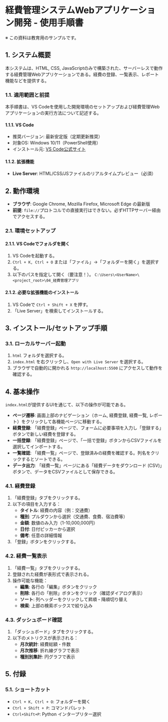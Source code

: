 # 経費管理システムWebアプリケーション開発 - 使用手順書

※ この資料は教育用のサンプルです。

## 1. システム概要

本システムは、HTML, CSS, JavaScriptのみで構築された、サーバーレスで動作する経費管理Webアプリケーションである。経費の登録、一覧表示、レポート機能などを提供する。

### 1.1. 適用範囲と前提
本手順書は、VS Codeを使用した開発環境のセットアップおよび経費管理Webアプリケーションの実行方法について記述する。

#### 1.1.1. VS Code
- 推奨バージョン: 最新安定版（定期更新推奨）
- 対象OS: Windows 10/11（PowerShell使用）
- インストール元: [VS Code公式サイト](https://code.visualstudio.com/)

#### 1.1.2. 拡張機能
-   **Live Server**: HTML/CSS/JSファイルのリアルタイムプレビュー（必須）

## 2. 動作環境

-   **ブラウザ**: Google Chrome, Mozilla Firefox, Microsoft Edge の最新版
-   **前提**: `file://`プロトコルでの直接実行はできない。必ずHTTPサーバー経由でアクセスする。

### 2.1. 環境セットアップ

#### 2.1.1. VS Codeでフォルダを開く

1.  VS Codeを起動する。
2.  `Ctrl + K, Ctrl + O` または「ファイル」→「フォルダーを開く」を選択する。
3.  以下のパスを指定して開く（要注意！）。
    `C:\Users\<UserName>\<project_root>\04_経費管理アプリ`

#### 2.1.2. 必要な拡張機能のインストール

1.  VS Codeで `Ctrl + Shift + X` を押す。
2.  「Live Server」を検索してインストールする。

## 3. インストール/セットアップ手順

### 3.1. ローカルサーバー起動
1.  `html` フォルダを選択する。
2.  `index.html` を右クリックし、`Open with Live Server` を選択する。
3.  ブラウザで自動的に開かれる `http://localhost:5500` にアクセスして動作を確認する。

## 4. 基本操作

`index.html`が提供するUIを通じて、以下の操作が可能である。

-   **ページ遷移**: 画面上部のナビゲーション（ホーム, 経費登録, 経費一覧, レポート）をクリックして各機能ページに移動する。
-   **経費登録**: 「経費登録」ページで、フォームに必要事項を入力し「登録する」ボタンで新しい経費を登録する。
-   **一括登録**: 「経費登録」ページで、「一括で登録」ボタンからCSVファイルを選択してインポートする。
-   **一覧確認**: 「経費一覧」ページで、登録済みの経費を確認する。列名をクリックするとソートできる。
-   **データ出力**: 「経費一覧」ページにある「経費データをダウンロード (CSV)」ボタンで、データをCSVファイルとして保存できる。

### 4.1. 経費登録
1.  「経費登録」タブをクリックする。
2.  以下の項目を入力する：
    - **タイトル**: 経費の内容（例：交通費）
    - **種別**: プルダウンから選択（交通費、食費、宿泊費等）
    - **金額**: 数値のみ入力（1-10,000,000円）
    - **日付**: 日付ピッカーから選択
    - **備考**: 任意の詳細情報
3.  「登録」ボタンをクリックする。

### 4.2. 経費一覧表示
1.  「経費一覧」タブをクリックする。
2.  登録された経費が表形式で表示される。
3.  操作可能な機能：
    - **編集**: 各行の「編集」ボタンをクリック
    - **削除**: 各行の「削除」ボタンをクリック（確認ダイアログ表示）
    - **ソート**: 列ヘッダーをクリックして昇順・降順切り替え
    - **検索**: 上部の検索ボックスで絞り込み

### 4.3. ダッシュボード確認
1.  「ダッシュボード」タブをクリックする。
2.  以下のメトリクスが表示される：
    - **月次統計**: 経費総額・件数
    - **月次推移**: 折れ線グラフで表示
    - **種別別集計**: 円グラフで表示

## 5. 付録

### 5.1. ショートカット
- `Ctrl + K, Ctrl + O`: フォルダーを開く
- `Ctrl + Shift + P`: コマンドパレット
- `Ctrl+Shift+P`: Python インタープリター選択
